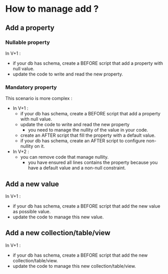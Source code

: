 # How to manage add ?

## Add a property
### Nullable property

In V+1 :
  - if your db has schema, create a BEFORE script that add a property with null value.
  - update the code to write and read the new property.

### Mandatory property

This scenario is more complex :
- In V+1 :
  - if your db has schema, create a BEFORE script that add a property with null value.
  - update the code to write and read the new property
    - you need to manage the nullity of the value in your code.
  - create an AFTER script that fill the property with a default value.
  - if your db has schema, create an AFTER script to configure non-nullity on it.
- In V+2 :
  - you can remove code that manage nullity.
    - you have ensured all lines contains the property because you have a default value and a non-null constraint.


## Add a new value

In V+1 :
  - if your db has schema, create a BEFORE script that add the new value as possible value.
  - update the code to manage this new value.


## Add a new collection/table/view

In V+1 :
- if your db has schema, create a BEFORE script that add the new collection/table/view.
- update the code to manage this new collection/table/view.